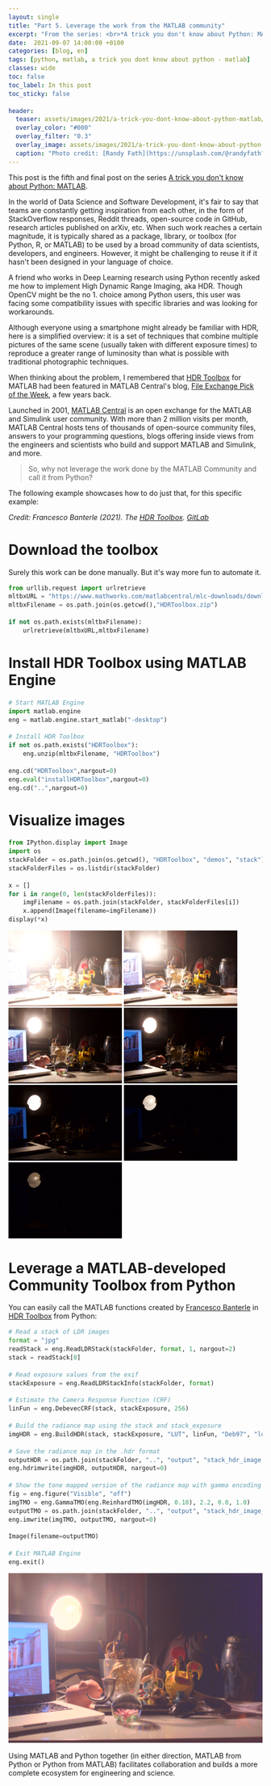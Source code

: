```yaml
---
layout: single
title: "Part 5. Leverage the work from the MATLAB community"
excerpt: "From the series: <br>*A trick you don't know about Python: MATLAB*"
date:  2021-09-07 14:00:00 +0100
categories: [blog, en]
tags: [python, matlab, a trick you dont know about python - matlab]
classes: wide
toc: false
toc_label: In this post
toc_sticky: false

header: 
  teaser: assets/images/2021/a-trick-you-dont-know-about-python-matlab/trick-community.jpg
  overlay_color: "#000"
  overlay_filter: "0.3"
  overlay_image: assets/images/2021/a-trick-you-dont-know-about-python-matlab/trick-community.jpg
  caption: "Photo credit: [Randy Fath](https://unsplash.com/@randyfath?utm_source=unsplash&utm_medium=referral&utm_content=creditCopyText)"
---
```


This post is the fifth and final post on the series [A trick you don't know about Python: MATLAB](../../../blog/en/a-trick-you-dont-know-about-python-matlab).

In the world of Data Science and Software Development, it's fair to say that teams are constantly getting inspiration from each other, in the form of StackOverflow responses, Reddit threads, open-source code in GitHub, research articles published on arXiv, etc. When such work reaches a certain magnitude, it is typically shared as a package, library, or toolbox (for Python, R, or MATLAB) to be used by a broad community of data scientists, developers, and engineers. However, it might be challenging to reuse it if it hasn't been designed in your language of choice. 

A friend who works in Deep Learning research using Python recently asked me how to implement High Dynamic Range Imaging, aka HDR. Though OpenCV might be the no 1. choice among Python users, this user was facing some compatibility issues with specific libraries and was looking for workarounds. 

Although everyone using a smartphone might already be familiar with HDR, here is a simplified overview: it is a set of techniques that combine multiple pictures of the same scene (usually taken with different exposure times) to reproduce a greater range of luminosity than what is possible with traditional photographic techniques. 

When thinking about the problem, I remembered that [HDR Toolbox](https://es.mathworks.com/matlabcentral/fileexchange/67248-the-hdr-toolbox) for MATLAB had been featured in MATLAB Central's blog, [File Exchange Pick of the Week](https://blogs.mathworks.com/pick/), a few years back. 

Launched in 2001, [MATLAB Central](https://www.mathworks.com/matlabcentral/) is an open exchange for the MATLAB and Simulink user community. With more than 2 million visits per month, MATLAB Central hosts tens of thousands of open-source community files, answers to your programming questions, blogs offering inside views from the engineers and scientists who build and support MATLAB and Simulink, and more. 

> So, why not leverage the work done by the MATLAB Community and call it from Python? 

The following example showcases how to do just that, for this specific example:

_Credit: Francesco Banterle (2021). The [HDR Toolbox](https://es.mathworks.com/matlabcentral/fileexchange/67248-the-hdr-toolbox). [GitLab](https://gitlab.com/compounding/matlab)_

# Download the toolbox

Surely this work can be done manually. But it's way more fun to automate it.

```python
from urllib.request import urlretrieve
mltbxURL = "https://www.mathworks.com/matlabcentral/mlc-downloads/downloads/d6dbcecf-7499-4fa9-98c1-1472acd67a8e/9bce8b9c-80f4-fb89-7d93-0c18e99d1002/packages/zip"
mltbxFilename = os.path.join(os.getcwd(),"HDRToolbox.zip")

if not os.path.exists(mltbxFilename):
    urlretrieve(mltbxURL,mltbxFilename)
```

# Install HDR Toolbox using MATLAB Engine

```python
# Start MATLAB Engine
import matlab.engine 
eng = matlab.engine.start_matlab("-desktop")

# Install HDR Toolbox
if not os.path.exists("HDRToolbox"):
    eng.unzip(mltbxFilename, "HDRToolbox")

eng.cd("HDRToolbox",nargout=0)
eng.eval("installHDRToolbox",nargout=0)
eng.cd("..",nargout=0)
```

# Visualize images

```python
from IPython.display import Image
import os 
stackFolder = os.path.join(os.getcwd(), "HDRToolbox", "demos", "stack")
stackFolderFiles = os.listdir(stackFolder)

x = []
for i in range(0, len(stackFolderFiles)):
    imgFilename = os.path.join(stackFolder, stackFolderFiles[i])
    x.append(Image(filename=imgFilename))
display(*x)
```
<p float="left">
  <img src="/assets/images/2021/a-trick-you-dont-know-about-python-matlab/stack_room_exp_0.jpg" width="225" />
  <img src="/assets/images/2021/a-trick-you-dont-know-about-python-matlab/stack_room_exp_1.jpg" width="225" />
  <img src="/assets/images/2021/a-trick-you-dont-know-about-python-matlab/stack_room_exp_2.jpg" width="225" />
  <img src="/assets/images/2021/a-trick-you-dont-know-about-python-matlab/stack_room_exp_3.jpg" width="225" />
  <img src="/assets/images/2021/a-trick-you-dont-know-about-python-matlab/stack_room_exp_4.jpg" width="225" />
  <img src="/assets/images/2021/a-trick-you-dont-know-about-python-matlab/stack_room_exp_5.jpg" width="225" />
  <img src="/assets/images/2021/a-trick-you-dont-know-about-python-matlab/stack_room_exp_6.jpg" width="225" />
</p>

# Leverage a MATLAB-developed Community Toolbox from Python

You can easily call the MATLAB functions created by [Francesco Banterle](http://www.banterle.com/francesco/) in [HDR Toolbox](https://es.mathworks.com/matlabcentral/fileexchange/67248-the-hdr-toolbox) from Python:

```python
# Read a stack of LDR images
format = "jpg"
readStack = eng.ReadLDRStack(stackFolder, format, 1, nargout=2)
stack = readStack[0]

# Read exposure values from the exif
stackExposure = eng.ReadLDRStackInfo(stackFolder, format)

# Estimate the Camera Response Function (CRF)
linFun = eng.DebevecCRF(stack, stackExposure, 256)

# Build the radiance map using the stack and stack_exposure
imgHDR = eng.BuildHDR(stack, stackExposure, "LUT", linFun, "Deb97", "log")

# Save the radiance map in the .hdr format
outputHDR = os.path.join(stackFolder, "..", "output", "stack_hdr_image.exr")
eng.hdrimwrite(imgHDR, outputHDR, nargout=0)

# Show the tone mapped version of the radiance map with gamma encoding
fig = eng.figure("Visible", "off")
imgTMO = eng.GammaTMO(eng.ReinhardTMO(imgHDR, 0.18), 2.2, 0.0, 1.0)
outputTMO = os.path.join(stackFolder, "..", "output", "stack_hdr_image_tmo.png")
eng.imwrite(imgTMO, outputTMO, nargout=0)

Image(filename=outputTMO)

# Exit MATLAB Engine
eng.exit()
```
![Output using HDR Toolbox](/assets/images/2021/a-trick-you-dont-know-about-python-matlab/stack_hdr_image_tmo.png)

Using MATLAB and Python together (in either direction, MATLAB from Python or Python from MATLAB) facilitates collaboration and builds a more complete ecosystem for engineering and science.